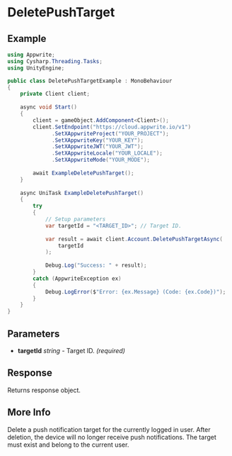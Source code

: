 # DeletePushTarget

## Example

```csharp
using Appwrite;
using Cysharp.Threading.Tasks;
using UnityEngine;

public class DeletePushTargetExample : MonoBehaviour
{
    private Client client;
    
    async void Start()
    {
        client = gameObject.AddComponent<Client>();
        client.SetEndpoint("https://cloud.appwrite.io/v1")
              .SetXAppwriteProject("YOUR_PROJECT");
              .SetXAppwriteKey("YOUR_KEY");
              .SetXAppwriteJWT("YOUR_JWT");
              .SetXAppwriteLocale("YOUR_LOCALE");
              .SetXAppwriteMode("YOUR_MODE");
        
        await ExampleDeletePushTarget();
    }
    
    async UniTask ExampleDeletePushTarget()
    {
        try
        {
            // Setup parameters
            var targetId = "<TARGET_ID>"; // Target ID.
            
            var result = await client.Account.DeletePushTargetAsync(
                targetId
            );
            
            Debug.Log("Success: " + result);
        }
        catch (AppwriteException ex)
        {
            Debug.LogError($"Error: {ex.Message} (Code: {ex.Code})");
        }
    }
}
```

## Parameters

- **targetId** *string* - Target ID. *(required)*

## Response

Returns response object.
## More Info

Delete a push notification target for the currently logged in user. After deletion, the device will no longer receive push notifications. The target must exist and belong to the current user.
